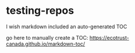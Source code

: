 # testing-repos

I wish markdown included an auto-generated TOC

go here to manually create a TOC: https://ecotrust-canada.github.io/markdown-toc/

